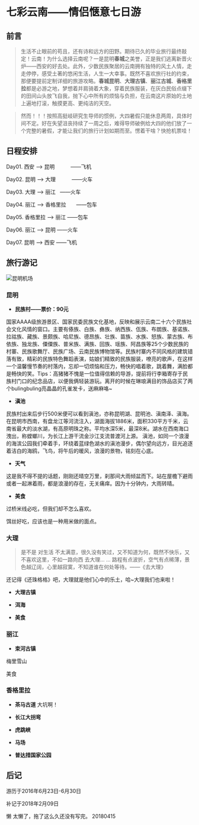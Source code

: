 # 七彩云南——情侣惬意七日游
## 前言
> 生活不止眼前的苟且，还有诗和远方的田野。期待已久的毕业旅行最终敲定！云南！为什么选择云南呢？一是昆明**春城**之美誉，正是我们逃离新晋火炉——西安的好去处。此外，少数民族聚居的云南拥有独特的风土人情，走走停停，感受土著的悠闲生活，人生一大幸事。既然不喜欢旅行社的约束，那便要提前定制详细的旅游攻略。**春城昆明**、**大理古镇**、**丽江古城**、**香格里拉**都是必游之地，梦想着并肩骑着大象，穿着民族服装，在灰白民俗点缀下的田间山头放飞自我，抛下心中所有的烦恼与负担，在云南这片原始的土地上遍地打滚，触摸更高、更纯洁的天空。

> 然而！！！按照高挺岐研究生导师的惯例，大四暑假只能休息两周，具体时间不定。好在失望沮丧持续了一周之后，难得导师破例给大四的他们放了一个完整的暑假，才能让我们的旅行计划如期而至。愣着干啥？快抢机票哇！

## 日程安排

Day01. 西安 --> 昆明           ——飞机

Day02. 昆明 --> 大理           ——火车

Day03. 大理 --> 丽江           ——火车

Day04. 丽江 --> 香格里拉       ——包车

Day05. 香格里拉 --> 丽江       ——包车

Day06. 丽江 --> 昆明          ——火车

Day07. 昆明 --> 西安          ——飞机


## 旅行游记

![昆明机场](https://ss3.bdstatic.com/70cFv8Sh_Q1YnxGkpoWK1HF6hhy/it/u=2295183443,3161269778&fm=200&gp=0.jpg)

### 昆明

- **民族村——票价：90元**

国家AAAA级旅游景区、国家民委民族文化基地，反映和展示云南二十六个民族社会文化风情的窗口。主要有傣族、白族、彝族、纳西族、佤族、布朗族、基诺族、拉祜族、藏族、景颇族、哈尼族、德昂族、壮族、苗族、水族、怒族、蒙古族、布依族、独龙族、僳僳族、普米族、满族、回族、瑶族、阿昌族等25个少数民族的村寨、民族歌舞厅、民族广场、云南民族博物馆等。民族村寨内不同风格的建筑错落有致，精彩的民族特色舞蹈表演，姑娘们精致的民族服装，嘹亮的歌声，在这样一个温馨慢节奏的村落内，忘却一切烦恼和压力，畅快的唱着歌，跳着舞，满脸都是畅快的笑。Tips：高猪猪不愧是一位值得信赖的导游，提前将行李箱寄存于民族村门口的纪念品店，以便我俩轻装游玩。离开的时候在琳琅满目的饰品店买了两个bulingbuling亮晶晶的孔雀发卡，送麻麻咯~

- **滇池**

民族村出来后步行500米便可以看到滇池，亦称昆明湖、昆明池、滇南泽、滇海。在昆明市西南，有盘龙江等河流注入，湖面海拔1886米，面积330平方千米，云南省最大的淡水湖，有高原明珠之称。平均水深5米，最深8米。湖水在西南海口洩出，称螳螂川，为长江上游干流金沙江支流普渡河上源。
滇池，如同一个浪漫的海滨公园我们牵着手，环绕着蓝绿色湖水的滇池漫步，偶尔望向远方，目光追逐着洁白的海鸥，飞鸟，将午后的暖风，浪漫的景物，铭刻在心底。

- **天气**

这是我不得不提的话题，刚刚还晴空万里，刹那间大雨倾盆而下。站在屋檐下避雨或者一起淋着雨，都是浪漫的存在，无关痛痒。因为十分钟内，大雨转晴。

- **美食**

过桥米线必吃，但我们却不怎么喜欢。

饵丝好吃，应该也是一种用米做的面点。

### 大理

> 是不是 对生活 不太满意，很久没有笑过，又不知道为何，既然不快乐，又不喜欢这里，不如一路向西 去大理... ... 路程有点波折，空气有点稀薄，景色越辽阔，心里越寂寞，不知道谁在何处等待。——《去大理》

还记得《还珠格格》吧，大理就是他们心中的乐土，哈~大理我们也来啦！

- **大理古镇**

- **洱海**

- **美食**

### 丽江

- **束河古镇**

梅里雪山



美食

### 香格里拉

- **茶马古道**
大坑啊！

- **长江大拐弯**

- **虎跳峡**

- **马场**

- **普达措国家公园**


## 后记


游历于2016年6月23日-6月30日

补记于2018年2月09日

懒 太懒了，拖了这么久还没有写完。  20180415
